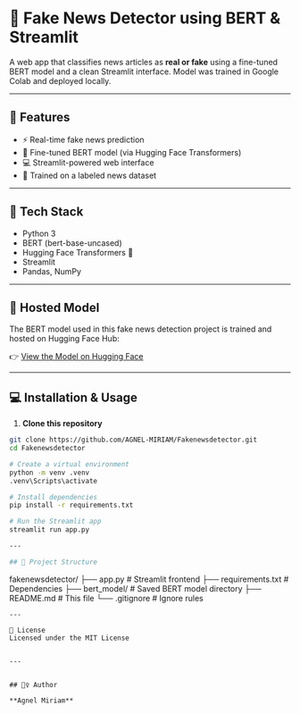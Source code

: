 # 📰 Fake News Detector using BERT & Streamlit

A web app that classifies news articles as **real or fake** using a fine-tuned BERT model and a clean Streamlit interface. Model was trained in Google Colab and deployed locally.

---

## 🚀 Features
- ⚡ Real-time fake news prediction
- 🤖 Fine-tuned BERT model (via Hugging Face Transformers)
- 💻 Streamlit-powered web interface
- 🔬 Trained on a labeled news dataset

---

## 🧠 Tech Stack
- Python 3
- BERT (bert-base-uncased)
- Hugging Face Transformers 🤗
- Streamlit
- Pandas, NumPy

---

## 🔗 Hosted Model

The BERT model used in this fake news detection project is trained and hosted on Hugging Face Hub:

👉 [View the Model on Hugging Face](https://huggingface.co/miriamagnel/bert-fake-news-detector)

---

## 💻 Installation & Usage

1. **Clone this repository**
```bash
git clone https://github.com/AGNEL-MIRIAM/Fakenewsdetector.git
cd Fakenewsdetector

# Create a virtual environment
python -m venv .venv
.venv\Scripts\activate

# Install dependencies
pip install -r requirements.txt

# Run the Streamlit app
streamlit run app.py

---

## 📁 Project Structure

```
fakenewsdetector/
├── app.py                 # Streamlit frontend
├── requirements.txt       # Dependencies
├── bert_model/            # Saved BERT model directory
├── README.md              # This file
└── .gitignore             # Ignore rules
```
---

📄 License
Licensed under the MIT License


---


## 🙋‍♀️ Author

**Agnel Miriam**

